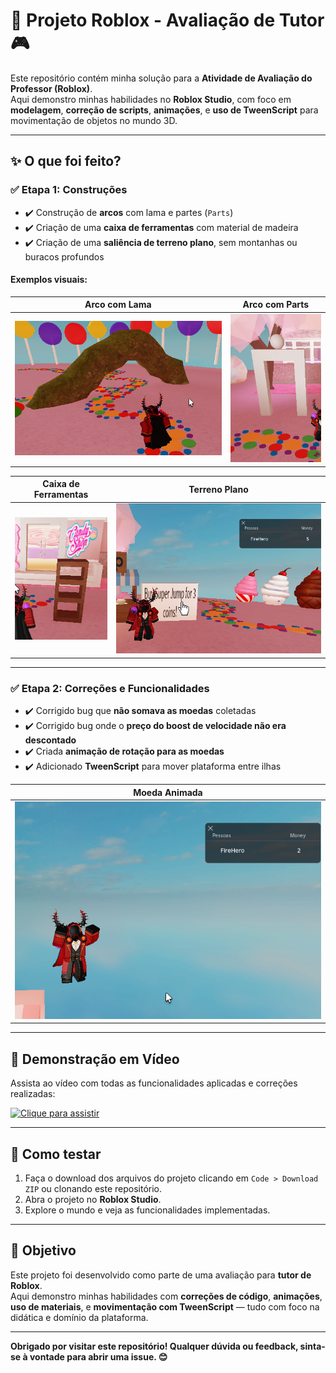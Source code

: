 # 🧱 Projeto Roblox - Avaliação de Tutor 🎮

Este repositório contém minha solução para a **Atividade de Avaliação do Professor (Roblox)**.  
Aqui demonstro minhas habilidades no **Roblox Studio**, com foco em **modelagem**, **correção de scripts**, **animações**, e **uso de TweenScript** para movimentação de objetos no mundo 3D.

---

## ✨ O que foi feito?

### ✅ Etapa 1: Construções

- ✔️ Construção de **arcos** com lama e partes (`Parts`)
- ✔️ Criação de uma **caixa de ferramentas** com material de madeira
- ✔️ Criação de uma **saliência de terreno plano**, sem montanhas ou buracos profundos

#### Exemplos visuais:

| Arco com Lama | Arco com Parts |
|---------------|----------------|
| ![Arco de Lama](robloximagem1.png) | ![Arco com Parts](robloximagem2.png) |

| Caixa de Ferramentas | Terreno Plano |
|----------------------|----------------|
| ![Caixa de Ferramentas](robloximagem3.png) | ![Terreno Plano](robloximagem4.png) |

---

### ✅ Etapa 2: Correções e Funcionalidades

- ✔️ Corrigido bug que **não somava as moedas** coletadas
- ✔️ Corrigido bug onde o **preço do boost de velocidade não era descontado**
- ✔️ Criada **animação de rotação para as moedas**
- ✔️ Adicionado **TweenScript** para mover plataforma entre ilhas

| Moeda Animada |
|----------------|
| ![Moeda Girando](robloximagem5.png) |

---

## 🎥 Demonstração em Vídeo

Assista ao vídeo com todas as funcionalidades aplicadas e correções realizadas:

[![Clique para assistir](https://img.youtube.com/vi/ID_DO_VIDEO/0.jpg)](https://www.youtube.com/watch?v=ID_DO_VIDEO)

---

## 📁 Como testar

1. Faça o download dos arquivos do projeto clicando em `Code > Download ZIP` ou clonando este repositório.
2. Abra o projeto no **Roblox Studio**.
3. Explore o mundo e veja as funcionalidades implementadas.

---

## 🧠 Objetivo

Este projeto foi desenvolvido como parte de uma avaliação para **tutor de Roblox**.  
Aqui demonstro minhas habilidades com **correções de código**, **animações**, **uso de materiais**, e **movimentação com TweenScript** — tudo com foco na didática e domínio da plataforma.

---

**Obrigado por visitar este repositório! Qualquer dúvida ou feedback, sinta-se à vontade para abrir uma issue. 😊**
